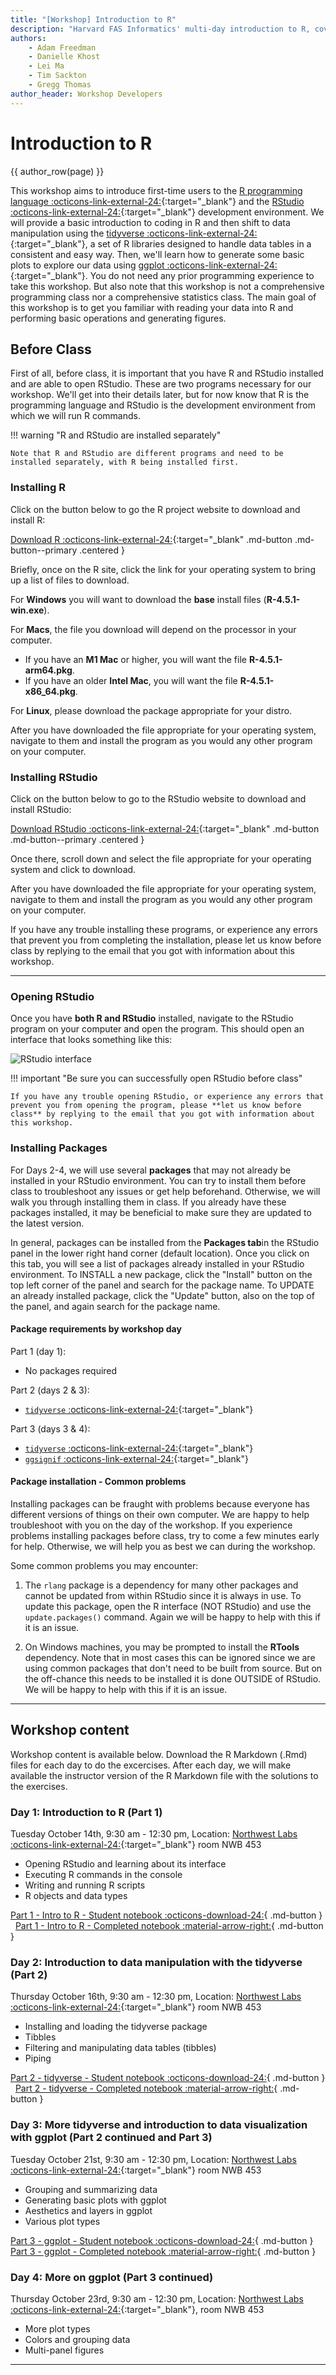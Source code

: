 ```yaml
---
title: "[Workshop] Introduction to R"
description: "Harvard FAS Informatics' multi-day introduction to R, covering R and Rstudio basics, tidyverse, and ggplot."
authors:
    - Adam Freedman
    - Danielle Khost
    - Lei Ma
    - Tim Sackton    
    - Gregg Thomas
author_header: Workshop Developers
---
```


# Introduction to R

{{ author_row(page) }}

This workshop aims to introduce first-time users to the [R programming language :octicons-link-external-24:](https://www.r-project.org/){:target="_blank"} and the [RStudio :octicons-link-external-24:](https://posit.co/download/rstudio-desktop/){:target="_blank"} development environment. We will provide a basic introduction to coding in R and then shift to data manipulation using the [tidyverse :octicons-link-external-24:](https://www.tidyverse.org/){:target="_blank"}, a set of R libraries designed to handle data tables in a consistent and easy way. Then, we'll learn how to generate some basic plots to explore our data using [ggplot :octicons-link-external-24:](https://ggplot2.tidyverse.org/){:target="_blank"}. You do not need any prior programming experience to take this workshop. But also note that this workshop is not a comprehensive programming class nor a comprehensive statistics class. The main goal of this workshop is to get you familiar with reading your data into R and performing basic operations and generating figures.

## Before Class

First of all, before class, it is important that you have R and RStudio installed and are able to open RStudio. These are two programs necessary for our workshop. We'll get into their details later, but for now know that R is the programming language and RStudio is the development environment from which we will run R commands.

!!! warning "R and RStudio are installed separately"

    Note that R and RStudio are different programs and need to be installed separately, with R being installed first.

### Installing R

Click on the button below to go the R project website to download and install R:

[Download R :octicons-link-external-24:](https://cloud.r-project.org/){:target="_blank" .md-button .md-button--primary .centered }

Briefly, once on the R site, click the link for your operating system to bring up a list of files to download.

For **Windows** you will want to download the **base** install files (**R-4.5.1-win.exe**).

For **Macs**, the file you download will depend on the processor in your computer.

* If you have an **M1 Mac** or higher, you will want the file **R-4.5.1-arm64.pkg**.
* If you have an older **Intel Mac**, you will want the file **R-4.5.1-x86_64.pkg**.

For **Linux**, please download the package appropriate for your distro.

After you have downloaded the file appropriate for your operating system, navigate to them and install the program as you would any other program on your computer. 

### Installing RStudio

Click on the button below to go to the RStudio website to download and install RStudio:

[Download RStudio :octicons-link-external-24:](https://posit.co/download/rstudio-desktop/){:target="_blank" .md-button .md-button--primary .centered }

Once there, scroll down and select the file appropriate for your operating system and click to download.

After you have downloaded the file appropriate for your operating system, navigate to them and install the program as you would any other program on your computer.

If you have any trouble installing these programs, or experience any errors that prevent you from completing the installation, please let us know before class by replying to the email that you got with information about this workshop.

---

### Opening RStudio

Once you have **both R and RStudio** installed, navigate to the RStudio program on your computer and open the program. This should open an interface that looks something like this: 

![RStudio interface](img/RStudio.png)

!!! important "Be sure you can successfully open RStudio before class"

    If you have any trouble opening RStudio, or experience any errors that prevent you from opening the program, please **let us know before class** by replying to the email that you got with information about this workshop.

### Installing Packages

 For Days 2-4, we will use several **packages** that may not already be installed in your RStudio environment. You can try to install them before class to troubleshoot any issues or get help beforehand. Otherwise, we will walk you through installing them in class. If you already have these packages installed, it may be beneficial to make sure they are updated to the latest version.

In general, packages can be installed from the **Packages tab**in the RStudio panel in the lower right hand corner (default location). Once you click on this tab, you will see a list of packages already installed in your RStudio environment. To INSTALL a new package, click the "Install" button on the top left corner of the panel and search for the package name. To UPDATE an already installed package, click the "Update" button, also on the top of the panel, and again search for the package name. 

#### Package requirements by workshop day

Part 1 (day 1):

* No packages required

Part 2 (days 2 & 3):

* [`tidyverse` :octicons-link-external-24:](https://www.tidyverse.org/){:target="_blank"}

Part 3 (days 3 & 4):

* [`tidyverse` :octicons-link-external-24:](https://www.tidyverse.org/){:target="_blank"}
* [`ggsignif` :octicons-link-external-24:](https://cran.r-project.org/web/packages/ggsignif/index.html){:target="_blank"}

#### Package installation - Common problems

 Installing packages can be fraught with problems because everyone has different versions of things on their own computer. We are happy to help troubleshoot with you on the day of the workshop. If you experience problems installing packages before class, try to come a few minutes early for help. Otherwise, we will help you as best we can during the workshop.

Some common problems you may encounter: 

1. The `rlang` package is a dependency for many other packages and cannot be updated from within RStudio since it is always in use. To update this package, open the R interface (NOT RStudio) and use the `update.packages()` command. Again we will be happy to help with this if it is an issue. 

2. On Windows machines, you may be prompted to install the **RTools** dependency. Note that in most cases this can be ignored since we are using common packages that don't need to be built from source. But on the off-chance this needs to be installed it is done OUTSIDE of RStudio. We will be happy to help with this if it is an issue. 

---

## Workshop content

Workshop content is available below. Download the R Markdown (.Rmd) files for each day to do the excercises. After each day, we will make available the instructor version of the R Markdown file with the solutions to the exercises.

### Day 1: Introduction to R (Part 1)

Tuesday October 14th, 9:30 am - 12:30 pm, Location: [Northwest Labs :octicons-link-external-24:](https://chsi.harvard.edu/nw_labs){:target="_blank"} room NWB 453 

* Opening RStudio and learning about its interface
* Executing R commands in the console
* Writing and running R scripts
* R objects and data types

[Part 1 - Intro to R - Student notebook :octicons-download-24:](R-workshop-Part1-student.Rmd){ .md-button } &nbsp; [Part 1 - Intro to R - Completed notebook :material-arrow-right:](R-workshop-Part1.md){ .md-button } 

### Day 2: Introduction to data manipulation with the tidyverse (Part 2)

Thursday October 16th, 9:30 am - 12:30 pm, Location: [Northwest Labs :octicons-link-external-24:](https://chsi.harvard.edu/nw_labs){:target="_blank"} room NWB 453 

* Installing and loading the tidyverse package
* Tibbles
* Filtering and manipulating data tables (tibbles)
* Piping

[Part 2 - tidyverse - Student notebook :octicons-download-24:](R-workshop-Part2-student.Rmd){ .md-button } &nbsp; [Part 2 - tidyverse - Completed notebook :material-arrow-right:](R-workshop-Part2.md){ .md-button } 

### Day 3: More tidyverse and introduction to data visualization with ggplot (Part 2 continued and Part 3)

Tuesday October 21st, 9:30 am - 12:30 pm, Location: [Northwest Labs :octicons-link-external-24:](https://chsi.harvard.edu/nw_labs){:target="_blank"} room NWB 453 

* Grouping and summarizing data
* Generating basic plots with ggplot
* Aesthetics and layers in ggplot
* Various plot types

[Part 3 - ggplot - Student notebook :octicons-download-24:](R-workshop-Part3-student.Rmd){ .md-button } &nbsp; [Part 3 - ggplot - Completed notebook :material-arrow-right:](R-workshop-Part3.md){ .md-button } 

### Day 4: More on ggplot (Part 3 continued)

Thursday October 23rd, 9:30 am - 12:30 pm, Location: [Northwest Labs :octicons-link-external-24:](https://chsi.harvard.edu/nw_labs){:target="_blank"}, room NWB 453 

* More plot types
* Colors and grouping data
* Multi-panel figures

<!--

### Student notebooks

|     |     |     |
| --- | --- | --- |
| [Part 1 - Intro to R :octicons-download-24:](R-workshop-Part1-student.Rmd){ .md-button } |
| [Part 2 - tidyverse :octicons-download-24:](R-workshop-Part2-student.Rmd){ .md-button } |
| [Part 3 - ggplot :octicons-download-24:](R-workshop-Part3-student.Rmd){ .md-button } |

### Completed notebooks

|     |     |     |
| --- | --- | --- |
| [Part 1 - Intro to R :material-arrow-right:](R-workshop-Part1.md){ .md-button } |
| [Part 2 - tidyverse :material-arrow-right:](R-workshop-Part2.md){ .md-button } |
| [Part 3 - ggplot :material-arrow-right:](R-workshop-Part3.md){ .md-button } |
-->


---

<!-- --------------------------------- -->
<!-- Page speciifc CSS -->

<style>
    table thead { display: none; }
    .md-typeset table, 
    .md-typeset th, 
    .md-typeset td {
        border: none !important;
    }
    /* Remove borders from table, th, and td */

    .md-typeset__table tr:nth-child(even):hover,
    .md-typeset__table tbody tr:nth-child(even):hover {
        background-color: #f6f8fa !important;
    }
    .md-typeset__table tr:nth-child(odd):hover,
    .md-typeset__table tbody tr:nth-child(odd):hover {
        background-color: #ffffff !important;
    }
    /* Disable hover effect on table rows */

    .md-button {
        text-align: center !important;
        justify-content: center !important;
        align-items: center !important;
        display: inline-flex !important;
    }
    /* Center the text in the button */
</style>
